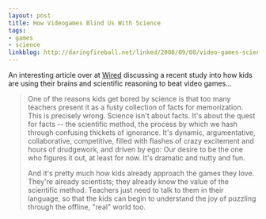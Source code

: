 ```yaml
---
layout: post
title: How Videogames Blind Us With Science
tags:
- games
- science
linkblog: http://daringfireball.net/linked/2008/09/08/video-games-science
---
```


An interesting article over at
[Wired](http://www.wired.com/gaming/gamingreviews/commentary/games/2008/09/gamesfrontiers_0908)
discussing a recent study into how kids are using their brains and scientific reasoning to beat video
games...

> One of the reasons kids get bored by science is that too many teachers present it as a fusty collection
> of facts for memorization. This is precisely wrong. Science isn't about facts. It's about the quest for
> facts -- the scientific method, the process by which we hash through confusing thickets of ignorance.
> It's dynamic, argumentative, collaborative, competitive, filled with flashes of crazy excitement and
> hours of drudgework, and driven by ego: Our desire to be the one who figures it out, at least for now.
> It's dramatic and nutty and fun.
>
> And it's pretty much how kids already approach the games they love. They're already scientists; they
> already know the value of the scientific method. Teachers just need to talk to them in their language, so
> that the kids can begin to understand the joy of puzzling through the offline, "real" world too.
